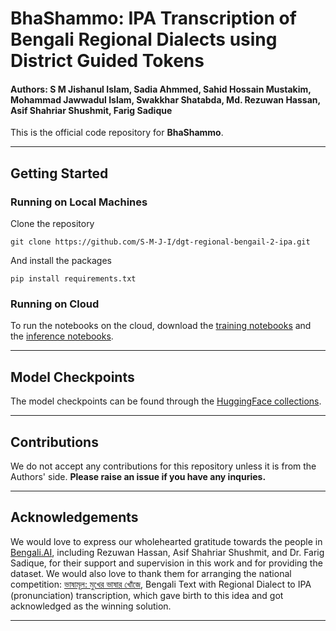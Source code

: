 # BhaShammo: IPA Transcription of Bengali Regional Dialects using District Guided Tokens

#### Authors: S M Jishanul Islam, Sadia Ahmmed, Sahid Hossain Mustakim, Mohammad Jawwadul Islam, Swakkhar Shatabda, Md. Rezuwan Hassan, Asif Shahriar Shushmit, Farig Sadique

This is the official code repository for **BhaShammo**.

---

## Getting Started

### Running on Local Machines
Clone the repository
```shell
git clone https://github.com/S-M-J-I/dgt-regional-bengail-2-ipa.git
```

And install the packages
```shell
pip install requirements.txt
```

### Running on Cloud

To run the notebooks on the cloud, download the [training notebooks](./training_notebooks/) and the [inference notebooks](./inference_notebooks/).

---

## Model Checkpoints

The model checkpoints can be found through the [HuggingFace collections](https://huggingface.co/collections/teamapocalypseml/bengali-regional-text-to-ipa-models-65eff2c76e38bf2ff9656442).

---

## Contributions

We do not accept any contributions for this repository unless it is from the Authors' side. **Please raise an issue if you have any inquries.**

---

## Acknowledgements

We would love to express our wholehearted gratitude towards the people in [Bengali.AI](https://bengali.ai/), including Rezuwan Hassan, Asif Shahriar Shushmit, and Dr. Farig Sadique, for their support and supervision in this work and for providing the dataset. We would also love to thank them for arranging the national competition: [ভাষামূল: মুখের ভাষার খোঁজে](https://www.kaggle.com/competitions/regipa/overview), Bengali Text with Regional Dialect to IPA (pronunciation) transcription, which gave birth to this idea and got acknowledged as the winning solution.

---
